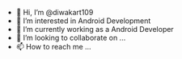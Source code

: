 - 👋 Hi, I’m @diwakart109
- 👀 I’m interested in Android Development
- 🌱 I’m currently working as a Android Developer
- 💞️ I’m looking to collaborate on ...
- 📫 How to reach me ...

<!---
diwakart109/diwakart109 is a ✨ special ✨ repository because its `README.md` (this file) appears on your GitHub profile.
You can click the Preview link to take a look at your changes.
--->
